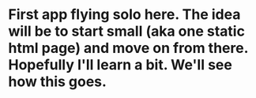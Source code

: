 # First app flying solo here. The idea will be to start small (aka one static html page) and move on from there. Hopefully I'll learn a bit. We'll see how this goes.